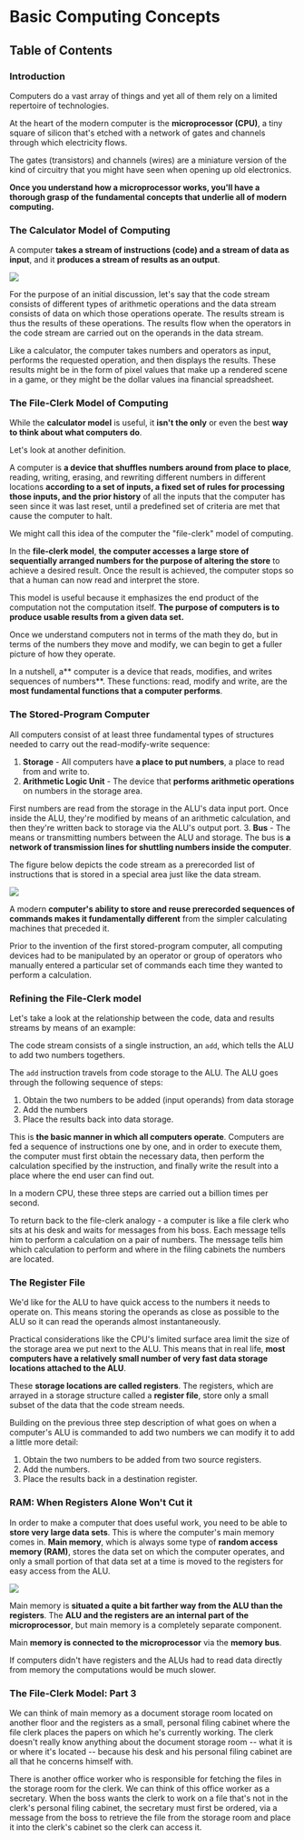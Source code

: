 # Basic Computing Concepts

## Table of Contents

### Introduction

Computers do a vast array of things and yet all of them rely on a limited repertoire of technologies.

At the heart of the modern computer is the **microprocessor (CPU)**, a tiny square of silicon that's etched with a network of gates and channels through which electricity flows.

The gates (transistors) and channels (wires) are a miniature version of the kind of circuitry that you might have seen when opening up old electronics.

**Once you understand how a microprocessor works, you'll have a thorough grasp of the fundamental concepts that underlie all of modern computing.**

### The Calculator Model of Computing

A computer **takes a stream of instructions (code) and a stream of data as input**, and it **produces a stream of results as an output**.

<img src="img/1_1.png">

For the purpose of an initial discussion, let's say that the code stream consists of different types of arithmetic operations and the data stream consists of data on which those operations operate. The results stream is thus the results of these operations. The results flow when the operators in the code stream are carried out on the operands in the data stream. 

Like a calculator, the computer takes numbers and operators as input, performs the requested operation, and then displays the results. These results might be in the form of pixel values that make up a rendered scene in a game, or they might be the dollar values ina financial spreadsheet.

### The File-Clerk Model of Computing

While the **calculator model** is useful, it **isn't the only** or even the best **way to think about what computers do**.

Let's look at another definition.

A computer is **a device that shuffles numbers around from place to place**, reading, writing, erasing, and rewriting different numbers in different locations **according to a set of inputs, a fixed set of rules for processing those inputs, and the prior history** of all the inputs that the computer has seen since it was last reset, until a predefined set of criteria are met that cause the computer to halt. 

We might call this idea of the computer the "file-clerk" model of computing.

In the **file-clerk model**, **the computer accesses a large store of sequentially arranged numbers for the purpose of altering the store** to achieve a desired result. Once the result is achieved, the computer stops so that a human can now read and interpret the store.

This model is useful because it emphasizes the end product of the computation not the computation itself. **The purpose of computers is to produce usable results from a given data set.**

Once we understand computers not in terms of the math they do, but in terms of the numbers they move and modify, we can begin to get a fuller picture of how they operate.

In a nutshell, a** computer is a device that reads, modifies, and writes sequences of numbers**. These functions: read, modify and write, are the **most fundamental functions that a computer performs**.

### The Stored-Program Computer

All computers consist of at least three fundamental types of structures needed to carry out the read-modify-write sequence:

1. **Storage** - All computers have **a place to put numbers**, a place to read from and write to.
2. **Arithmetic Logic Unit** - The device that **performs arithmetic operations** on numbers in the storage area. 

First numbers are read from the storage in the ALU's data input port. Once inside the ALU, they're modified by means of an arithmetic calculation, and then they're written back to storage via the ALU's output port.
3. **Bus** - The means or transmitting numbers between the ALU and storage. The bus is **a network of transmission lines for shuttling numbers inside the computer**.

The figure below depicts the code stream as a prerecorded list of instructions that is stored in a special area just like the data stream. 

<img src="img/1_3.png">

A modern **computer's ability to store and reuse prerecorded sequences of commands makes it fundamentally different** from the simpler calculating machines that preceded it.

Prior to the invention of the first stored-program computer, all computing devices had to be manipulated by an operator or group of operators who manually entered a particular set of commands each time they wanted to perform a calculation.

### Refining the File-Clerk model

Let's take a look at the relationship between the code, data and results streams by means of an example:

The code stream consists of a single instruction, an `add`, which tells the ALU to add two numbers togethers.

The `add` instruction travels from code storage to the ALU. The ALU goes through the following sequence of steps:
1. Obtain the two numbers to be added (input operands) from data storage
2. Add the numbers
3. Place the results back into data storage.

This is **the basic manner in which all computers operate**. Computers are fed a sequence of instructions one by one, and in order to execute them, the computer must first obtain the necessary data, then perform the calculation specified by the instruction, and finally write the result into a place where the end user can find out.

In a modern CPU, these three steps are carried out a billion times per second.

To return back to the file-clerk analogy - a computer is like a file clerk who sits at his desk and waits for messages from his boss. Each message tells him to perform a calculation on a pair of numbers. The message tells him which calculation to perform and where in the filing cabinets the numbers are located. 

### The Register File

We'd like for the ALU to have quick access to the numbers it needs to operate on. This means storing the operands as close as possible to the ALU so it can read the operands almost instantaneously. 

Practical considerations like the CPU's limited surface area limit the size of the storage area we put next to the ALU. This means that in real life, **most computers have a relatively small number of very fast data storage locations attached to the ALU**.

These **storage locations are called registers**. The registers, which are arrayed in a storage structure called a **register file**, store only a small subset of the data that the code stream needs.

Building on the previous three step description of what goes on when a computer's ALU is commanded to add two numbers we can modify it to add a little more detail:

1. Obtain the two numbers to be added from two source registers.
2. Add the numbers.
3. Place the results back in a destination register.

### RAM: When Registers Alone Won't Cut it


In order to make a computer that does useful work, you need to be able to **store very large data sets**. This is where the computer's main memory comes in. **Main memory**, which is always some type of **random access memory (RAM)**, stores the data set on which the computer operates, and only a small portion of that data set at a time is moved to the registers for easy access from the ALU.

<img src="img/1_4.png">


Main memory is **situated a quite a bit farther way from the ALU than the registers**. The **ALU and the registers are an internal part of the microprocessor**, but main memory is a completely separate component.

Main **memory is connected to the microprocessor** via the **memory bus**.

If computers didn't have registers and the ALUs had to read data directly from memory the computations would be much slower.

### The File-Clerk Model: Part 3

We can think of main memory as a document storage room located on another floor and the registers as a small, personal filing cabinet where the file clerk places the papers on which he's currently working. The clerk doesn't really know anything about the document storage room -- what it is or where it's located -- because his desk and his personal filing cabinet are all that he concerns himself with. 

There is another office worker who is responsible for fetching the files in the storage room for the clerk. We can think of this office worker as a secretary. When the boss wants the clerk to work on a file that's not in the clerk's personal filing cabinet, the secretary must first be ordered, via a message from the boss to retrieve the file from the storage room and place it into the clerk's cabinet so the clerk can access it.

